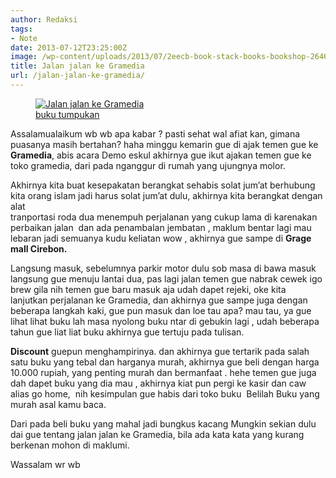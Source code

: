 ```yaml
---
author: Redaksi
tags:
- Note
date: 2013-07-12T23:25:00Z
image: /wp-content/uploads/2013/07/2eecb-book-stack-books-bookshop-264635.jpg
title: Jalan jalan ke Gramedia
url: /jalan-jalan-ke-gramedia/
---
```


<div class="wp-block-image">
  <figure class="aligncenter"><a href="http://wildanfauzyart.files.wordpress.com/2013/07/2eecb-book-stack-books-bookshop-264635.jpg"><img src="https://wildanfauzyart.files.wordpress.com/2020/04/7ed08-book-stack-books-bookshop-264635.jpg?w=768" alt="Jalan jalan ke Gramedia" data-recalc-dims="1" /></a><figcaption><a href="https://wildanfauzy.com/jalan-jalan-ke-gramedia/">buku tumpukan</a></figcaption></figure>
</div>

Assalamualaikum wb wb apa kabar ? pasti sehat wal afiat kan, gimana puasanya masih bertahan? haha minggu kemarin gue di ajak temen gue ke **Gramedia**, abis acara Demo eskul akhirnya gue ikut ajakan temen gue ke toko gramedia, dari pada nganggur di rumah yang ujungnya molor.

Akhirnya kita buat kesepakatan berangkat sehabis solat jum’at berhubung kita orang islam jadi harus solat jum’at dulu, akhirnya kita berangkat dengan alat  
tranportasi roda dua menempuh perjalanan yang cukup lama di karenakan perbaikan jalan&nbsp; dan ada penambalan jembatan , maklum bentar lagi mau lebaran jadi semuanya kudu keliatan wow , akhirnya gue sampe di **Grage mall Cirebon.**

  
Langsung masuk, sebelumnya parkir motor dulu sob masa di bawa masuk  
langsung gue menuju lantai dua, pas lagi jalan temen gue nabrak cewek igo brew gila nih temen gue baru masuk aja udah dapet rejeki, oke kita lanjutkan perjalanan ke Gramedia, dan akhirnya gue sampe juga dengan beberapa langkah kaki, gue pun masuk dan loe tau apa? mau tau, ya gue lihat lihat buku lah masa nyolong buku ntar di gebukin lagi , udah beberapa tahun gue liat liat buku akhirnya gue tertuju pada tulisan.

**Discount** guepun menghampirinya. dan akhirnya gue tertarik pada salah satu buku yang tebal dan harganya murah, akhirnya gue beli dengan harga 10.000 rupiah, yang penting murah dan bermanfaat . hehe temen gue juga dah dapet buku yang dia mau , akhirnya kiat pun pergi ke kasir dan caw alias go home,&nbsp; nih kesimpulan gue habis dari toko buku&nbsp; Belilah Buku yang murah asal kamu baca.

Dari pada beli buku yang mahal jadi bungkus kacang Mungkin sekian dulu dai gue tentang jalan jalan ke Gramedia, bila ada kata kata yang kurang berkenan mohon di maklumi.

Wassalam wr wb